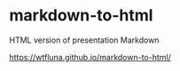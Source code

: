 # markdown-to-html

HTML version of presentation Markdown

https://wtfluna.github.io/markdown-to-html/